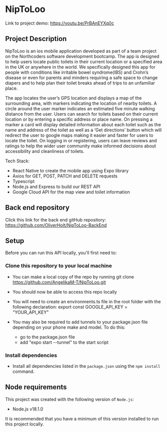 # NipToLoo

Link to project demo: https://youtu.be/PrBAnEYXq0c

## Project Description

NipToLoo is an ios mobile application developed as part of a team project on the Northcoders software development bootcamp. The app is designed to help users locate public toilets in their current location or a specified area in the UK or anywhere in the world. We specifically designed this app for people with conditions like irritable bowel syndrome(IBS) and Crohn’s disease or even for parents and minders requiring a safe space to change diapers and to help plan their toilet breaks ahead of trips to an unfamiliar place.

The app locates the user’s GPS location and displays a map of the surrounding area, with markers indicating the location of nearby toilets. A circle around the user marker indicates an estimated five minute walking distance from the user. Users can search for toilets based on their current location or by entering a specific address or place name. On pressing a marker a card will display detailed information about each toilet such as the name and address of the toilet as well as a ‘Get directions’ button which will redirect the user to google maps making it easier and faster for users to locate the toilet. On logging in or registering, users can leave reviews and ratings to help the wider user community make informed decisions about accessibility and cleanliness of toilets. 

Tech Stack:
- React Native to create the mobile app using Expo library
- Axios for GET, POST, PATCH and DELETE requests
- Typescript
- Node.js and Express to build our REST API 
- Google Cloud API for the map view and toilet information

## Back end repository

Click this link for the back end gitHub repository:
https://github.com/OliverHolt/NipToLoo-BackEnd


## Setup

Before you can run this API locally, you'll first need to:

### Clone this repository to your local machine
- You can make a local copy of the repo by running git clone <https://github.com/AngelikaM-T/NipToLoo.git>
- You should now be able to access this repo locally

- You will need to create an environments.ts file in the root folder with the following declaration: export const GOOGLE_API_KEY = "YOUR_API_KEY"

- You may also be required to add tunnels to your package.json file depending on your phone make and model. To do this:
    - go to the package.json file
    - add "expo start --tunnel" to the start script

### Install dependencies
- Install all dependencies listed in the `package.json` using the `npm install` command.

## Node requirements

This project was created with the following version of `Node.js`:
- Node.js v18.1.0

It is recommended that you have a minimum of this version installed to run this project locally.